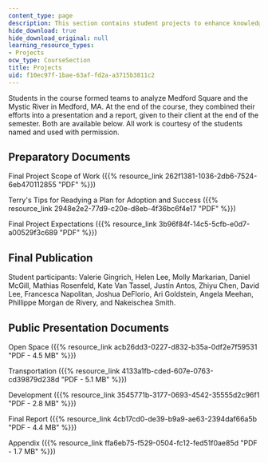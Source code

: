 ```yaml
---
content_type: page
description: This section contains student projects to enhance knowledge of the course.
hide_download: true
hide_download_original: null
learning_resource_types:
- Projects
ocw_type: CourseSection
title: Projects
uid: f10ec97f-1bae-63af-fd2a-a3715b3811c2
---
```


Students in the course formed teams to analyze Medford Square and the Mystic River in Medford, MA. At the end of the course, they combined their efforts into a presentation and a report, given to their client at the end of the semester. Both are available below. All work is courtesy of the students named and used with permission.

Preparatory Documents
---------------------

Final Project Scope of Work ({{% resource_link 262f1381-1036-2db6-7524-6eb470112855 "PDF" %}})

Terry's Tips for Readying a Plan for Adoption and Success ({{% resource_link 2948e2e2-77d9-c20e-d8eb-4f36bc6f4e17 "PDF" %}})

Final Project Expectations ({{% resource_link 3b96f84f-14c5-5cfb-e0d7-a00529f3c689 "PDF" %}})

Final Publication
-----------------

Student participants: Valerie Gingrich, Helen Lee, Molly Markarian, Daniel McGill, Mathias Rosenfeld, Kate Van Tassel, Justin Antos, Zhiyu Chen, David Lee, Francesca Napolitan, Joshua DeFlorio, Ari Goldstein, Angela Meehan, Phillippe Morgan de Rivery, and Nakeischea Smith.

Public Presentation Documents
-----------------------------

Open Space ({{% resource_link acb26dd3-0227-d832-b35a-0df2e7f59531 "PDF - 4.5 MB" %}})

Transportation ({{% resource_link 4133a1fb-cded-607e-0763-cd39879d238d "PDF - 5.1 MB" %}})

Development ({{% resource_link 3545771b-3177-0693-4542-35555d2c96f1 "PDF - 2.8 MB" %}})

Final Report ({{% resource_link 4cb17cd0-de39-b9a9-ae63-2394daf66a5b "PDF - 4.4 MB" %}})

Appendix ({{% resource_link ffa6eb75-f529-0504-fc12-fed51f0ae85d "PDF - 1.7 MB" %}})